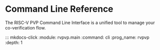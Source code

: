 # Command Line Reference

The RISC-V PVP Command Line Interface is a unified tool to manage your
co-verification flow.

::: mkdocs-click
    :module: rvpvp.main
    :command: cli
    :prog_name: rvpvp
    :depth: 1

